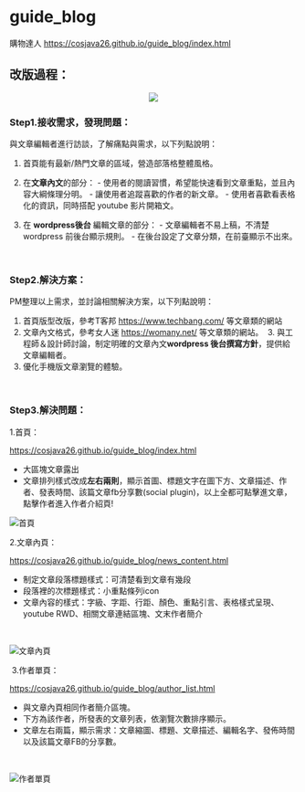 # guide_blog
購物達人
https://cosjava26.github.io/guide_blog/index.html

## 改版過程：
<p align="center">
  <img src="http://i.imgur.com/KajoSVQ.png">
</p>  

### Step1.接收需求，發現問題：

與文章編輯者進行訪談，了解痛點與需求，以下列點說明：

  1. 首頁能有最新/熱門文章的區域，營造部落格整體風格。
  
  2. 在**文章內文**的部分：
    - 使用者的閱讀習慣，希望能快速看到文章重點，並且內容大綱條理分明。
    - 讓使用者追蹤喜歡的作者的新文章。
    - 使用者喜歡看表格化的資訊，同時搭配 youtube 影片開箱文。

  3. 在 **wordpress後台** 編輯文章的部分：
    - 文章編輯者不易上稿，不清楚 wordpress 前後台顯示規則。
    - 在後台設定了文章分類，在前臺顯示不出來。
<br />

### Step2.解決方案：

PM整理以上需求，並討論相關解決方案，以下列點說明：
  1. 首頁版型改版，參考T客邦 https://www.techbang.com/ 等文章類的網站
  2. 文章內文格式，參考女人迷 https://womany.net/ 等文章類的網站。
  3. 與工程師＆設計師討論，制定明確的文章內文**wordpress 後台撰寫方針**，提供給文章編輯者。
  4. 優化手機版文章瀏覽的體驗。
<br />

### Step3.解決問題：
  1.首頁：
  
  https://cosjava26.github.io/guide_blog/index.html
  - 大區塊文章露出
  - 文章排列樣式改成**左右兩則**，顯示首圖、標題文字在圖下方、文章描述、作者、發表時間、該篇文章fb分享數(social plugin)，以上全都可點擊進文章，點擊作者進入作者介紹頁!

![首頁](http://i.imgur.com/e7Sysuf.png)

  2.文章內頁：
  
  https://cosjava26.github.io/guide_blog/news_content.html
  
  - 制定文章段落標題樣式：可清楚看到文章有幾段
  - 段落裡的次標題樣式：小重點條列icon
  - 文章內容的樣式：字級、字距、行距、顏色、重點引言、表格樣式呈現、youtube RWD、相關文章連結區塊、文末作者簡介
  <br />
  
  ![文章內頁](http://i.imgur.com/Vh8YlwO.png)
  
  3.作者單頁：
  
  https://cosjava26.github.io/guide_blog/author_list.html
  
  - 與文章內頁相同作者簡介區塊。
  - 下方為該作者，所發表的文章列表，依瀏覽次數排序顯示。
  - 文章左右兩篇，顯示需求：文章縮圖、標題、文章描述、編輯名字、發佈時間以及該篇文章FB的分享數。

  <br />
  
  ![作者單頁](http://i.imgur.com/yducCZH.jpg)
